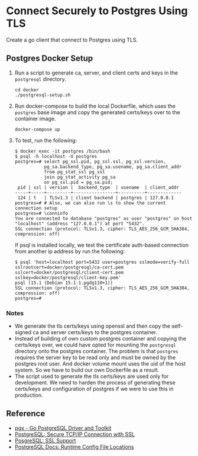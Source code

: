 # Connect Securely to Postgres Using TLS

Create a go client that connect to Postgres using TLS.

## Postgres Docker Setup

1. Run a script to generate ca, server, and client certs and keys in the `postgresql` directory.

   ```shell
   cd docker
   ./postgresql-setup.sh
   ```

1. Run docker-compose to build the local Dockerfile, which uses the `postgres`
 base image and copy the generated certs/keys over to the container image.

   ```shell
   docker-compose up
   ```

1. To test, run the following:

   ```shell
   $ docker exec -it postgres /bin/bash
   $ psql -h localhost -U postgres
   postgres=# select pg_ssl.pid, pg_ssl.ssl, pg_ssl.version,
              pg_sa.backend_type, pg_sa.usename, pg_sa.client_addr
              from pg_stat_ssl pg_ssl
              join pg_stat_activity pg_sa
              on pg_ssl.pid = pg_sa.pid;
    pid | ssl | version |  backend_type  | usename  | client_addr
   -----+-----+---------+----------------+----------+-------------
    124 | t   | TLSv1.3 | client backend | postgres | 127.0.0.1
   postgres=# # Also, we can also run \s to show the current connection setup
   postgres=# \conninfo
   You are connected to database "postgres" as user "postgres" on host "localhost" (address "127.0.0.1") at port "5432".
   SSL connection (protocol: TLSv1.3, cipher: TLS_AES_256_GCM_SHA384, compression: off)
   ```

   If psql is installed locally, we test the certificate auth-based connection from another ip address by run the following:

   ```shell
   $ psql 'host=localhost port=5432 user=postgres sslmode=verify-full sslrootcert=docker/postgresql/ca-cert.pem sslcert=docker/postgresql/client-cert.pem sslkey=docker/postgresql/client-key.pem'
   psql (15.1 (Debian 15.1-1.pgdg110+1))
   SSL connection (protocol: TLSv1.3, cipher: TLS_AES_256_GCM_SHA384, compression: off)
   postgres=#
   ```

### Notes

* We generate the tls certs/keys using openssl and then copy the self-signed ca and server certs/keys to the postgres container.
* Instead of building of own custom postgres container and copying the certs/keys over, we could have opted for mounting the `postgresql` directory onto the postgres container. The problem is that `postgres` requires the server key to be read only and must be owned by the postgres root user. And docker volume mount uses the uid of the host system. So we have to build our own Dockerfile as a result.
* The script used to generate the tls certs/keys are used only for development. We need to harden the process of generating these certs/keys and configuration of postgres if we were to use this in production.

## Reference

* [pgx - Go PostgreSQL Driver and Toolkit](https://github.com/jackc/pgx)
* [PostgreSQL: Secure TCP/IP Connection with SSL](https://www.postgresql.org/docs/current/ssl-tcp.html)
* [PosgreSQL: SSL Support](https://www.postgresql.org/docs/current/libpq-ssl.html)
* [PostgreSQL Docs: Runtime Config File Locations](https://www.postgresql.org/docs/current/runtime-config-file-locations.html)
